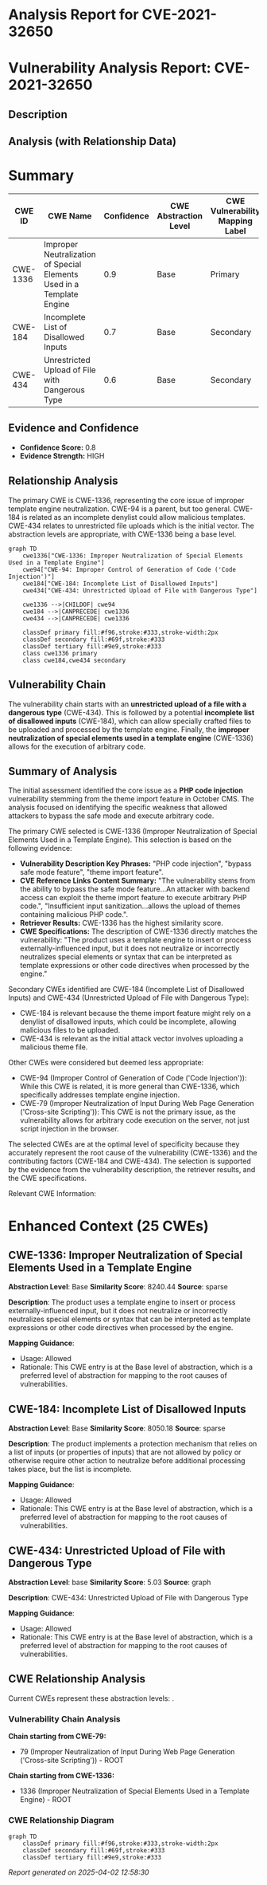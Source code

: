 # Analysis Report for CVE-2021-32650

# Vulnerability Analysis Report: CVE-2021-32650

## Description



## Analysis (with Relationship Data)

# Summary
| CWE ID  | CWE Name                                                                      | Confidence | CWE Abstraction Level | CWE Vulnerability Mapping Label | CWE-Vulnerability Mapping Notes |
| ------- | ----------------------------------------------------------------------------- | ---------- | --------------------- | ------------------------------- | ------------------------------- |
| CWE-1336 | Improper Neutralization of Special Elements Used in a Template Engine         | 0.9        | Base                  | Primary                         | Allowed                         |
| CWE-184 | Incomplete List of Disallowed Inputs                                          | 0.7        | Base                  | Secondary                       | Allowed                         |
| CWE-434 | Unrestricted Upload of File with Dangerous Type                               | 0.6        | Base                  | Secondary                       | Allowed                         |

## Evidence and Confidence

*   **Confidence Score:** 0.8
*   **Evidence Strength:** HIGH

## Relationship Analysis
The primary CWE is CWE-1336, representing the core issue of improper template engine neutralization. CWE-94 is a parent, but too general. CWE-184 is related as an incomplete denylist could allow malicious templates. CWE-434 relates to unrestricted file uploads which is the initial vector. The abstraction levels are appropriate, with CWE-1336 being a base level.

```mermaid
graph TD
    cwe1336["CWE-1336: Improper Neutralization of Special Elements Used in a Template Engine"]
    cwe94["CWE-94: Improper Control of Generation of Code ('Code Injection')"]
    cwe184["CWE-184: Incomplete List of Disallowed Inputs"]
    cwe434["CWE-434: Unrestricted Upload of File with Dangerous Type"]

    cwe1336 -->|CHILDOF| cwe94
    cwe184 -->|CANPRECEDE| cwe1336
    cwe434 -->|CANPRECEDE| cwe1336

    classDef primary fill:#f96,stroke:#333,stroke-width:2px
    classDef secondary fill:#69f,stroke:#333
    classDef tertiary fill:#9e9,stroke:#333
    class cwe1336 primary
    class cwe184,cwe434 secondary
```

## Vulnerability Chain
The vulnerability chain starts with an **unrestricted upload of a file with a dangerous type** (CWE-434). This is followed by a potential **incomplete list of disallowed inputs** (CWE-184), which can allow specially crafted files to be uploaded and processed by the template engine. Finally, the **improper neutralization of special elements used in a template engine** (CWE-1336) allows for the execution of arbitrary code.

## Summary of Analysis
The initial assessment identified the core issue as a **PHP code injection** vulnerability stemming from the theme import feature in October CMS. The analysis focused on identifying the specific weakness that allowed attackers to bypass the safe mode and execute arbitrary code.

The primary CWE selected is CWE-1336 (Improper Neutralization of Special Elements Used in a Template Engine). This selection is based on the following evidence:

*   **Vulnerability Description Key Phrases:** "PHP code injection", "bypass safe mode feature", "theme import feature".
*   **CVE Reference Links Content Summary:** "The vulnerability stems from the ability to bypass the safe mode feature...An attacker with backend access can exploit the theme import feature to execute arbitrary PHP code.", "Insufficient input sanitization...allows the upload of themes containing malicious PHP code.".
*   **Retriever Results:** CWE-1336 has the highest similarity score.
*   **CWE Specifications:** The description of CWE-1336 directly matches the vulnerability: "The product uses a template engine to insert or process externally-influenced input, but it does not neutralize or incorrectly neutralizes special elements or syntax that can be interpreted as template expressions or other code directives when processed by the engine."

Secondary CWEs identified are CWE-184 (Incomplete List of Disallowed Inputs) and CWE-434 (Unrestricted Upload of File with Dangerous Type):

*   CWE-184 is relevant because the theme import feature might rely on a denylist of disallowed inputs, which could be incomplete, allowing malicious files to be uploaded.
*   CWE-434 is relevant as the initial attack vector involves uploading a malicious theme file.

Other CWEs were considered but deemed less appropriate:

*   CWE-94 (Improper Control of Generation of Code ('Code Injection')): While this CWE is related, it is more general than CWE-1336, which specifically addresses template engine injection.
*   CWE-79 (Improper Neutralization of Input During Web Page Generation ('Cross-site Scripting')): This CWE is not the primary issue, as the vulnerability allows for arbitrary code execution on the server, not just script injection in the browser.

The selected CWEs are at the optimal level of specificity because they accurately represent the root cause of the vulnerability (CWE-1336) and the contributing factors (CWE-184 and CWE-434). The selection is supported by the evidence from the vulnerability description, the retriever results, and the CWE specifications.

Relevant CWE Information:

# Enhanced Context (25 CWEs)

## CWE-1336: Improper Neutralization of Special Elements Used in a Template Engine
**Abstraction Level**: Base
**Similarity Score**: 8240.44
**Source**: sparse

**Description**:
The product uses a template engine to insert or process externally-influenced input, but it does not neutralize or incorrectly neutralizes special elements or syntax that can be interpreted as template expressions or other code directives when processed by the engine.

**Mapping Guidance**:
- Usage: Allowed
- Rationale: This CWE entry is at the Base level of abstraction, which is a preferred level of abstraction for mapping to the root causes of vulnerabilities.

## CWE-184: Incomplete List of Disallowed Inputs
**Abstraction Level**: Base
**Similarity Score**: 8050.18
**Source**: sparse

**Description**:
The product implements a protection mechanism that relies on a list of inputs (or properties of inputs) that are not allowed by policy or otherwise require other action to neutralize before additional processing takes place, but the list is incomplete.

**Mapping Guidance**:
- Usage: Allowed
- Rationale: This CWE entry is at the Base level of abstraction, which is a preferred level of abstraction for mapping to the root causes of vulnerabilities.

## CWE-434: Unrestricted Upload of File with Dangerous Type
**Abstraction Level**: base
**Similarity Score**: 5.03
**Source**: graph

**Description**:
CWE-434: Unrestricted Upload of File with Dangerous Type

**Mapping Guidance**:
- Usage: Allowed
- Rationale: This CWE entry is at the Base level of abstraction, which is a preferred level of abstraction for mapping to the root causes of vulnerabilities.


## CWE Relationship Analysis

Current CWEs represent these abstraction levels: .


### Vulnerability Chain Analysis

**Chain starting from CWE-79:**
- 79 (Improper Neutralization of Input During Web Page Generation ('Cross-site Scripting')) - ROOT


**Chain starting from CWE-1336:**
- 1336 (Improper Neutralization of Special Elements Used in a Template Engine) - ROOT



### CWE Relationship Diagram

```mermaid
graph TD
    classDef primary fill:#f96,stroke:#333,stroke-width:2px
    classDef secondary fill:#69f,stroke:#333
    classDef tertiary fill:#9e9,stroke:#333
```



*Report generated on 2025-04-02 12:58:30*
